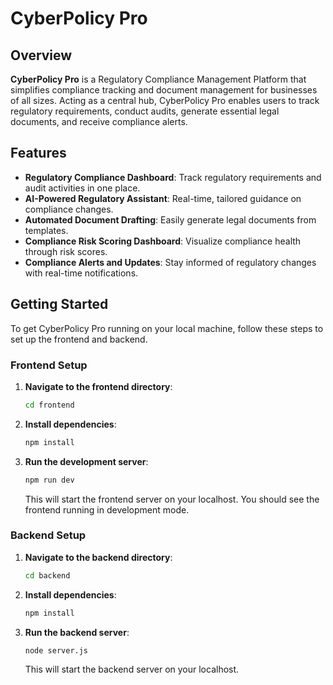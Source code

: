 # **CyberPolicy Pro**

## **Overview**

**CyberPolicy Pro** is a Regulatory Compliance Management Platform that simplifies compliance tracking and document management for businesses of all sizes. Acting as a central hub, CyberPolicy Pro enables users to track regulatory requirements, conduct audits, generate essential legal documents, and receive compliance alerts.

## **Features**

- **Regulatory Compliance Dashboard**: Track regulatory requirements and audit activities in one place.
- **AI-Powered Regulatory Assistant**: Real-time, tailored guidance on compliance changes.
- **Automated Document Drafting**: Easily generate legal documents from templates.
- **Compliance Risk Scoring Dashboard**: Visualize compliance health through risk scores.
- **Compliance Alerts and Updates**: Stay informed of regulatory changes with real-time notifications.

## **Getting Started**

To get CyberPolicy Pro running on your local machine, follow these steps to set up the frontend and backend.

### **Frontend Setup**

1. **Navigate to the frontend directory**:
   ```bash
   cd frontend
   ```
2. **Install dependencies**:
   ```bash
   npm install
   ```
3. **Run the development server**:
   ```bash
   npm run dev
   ```
   This will start the frontend server on your localhost. You should see the frontend running in development mode.

### **Backend Setup**

1. **Navigate to the backend directory**:
   ```bash
   cd backend
   ```
2. **Install dependencies**:
   ```bash
   npm install
   ```
3. **Run the backend server**:
   ```bash
   node server.js
   ```
   This will start the backend server on your localhost.